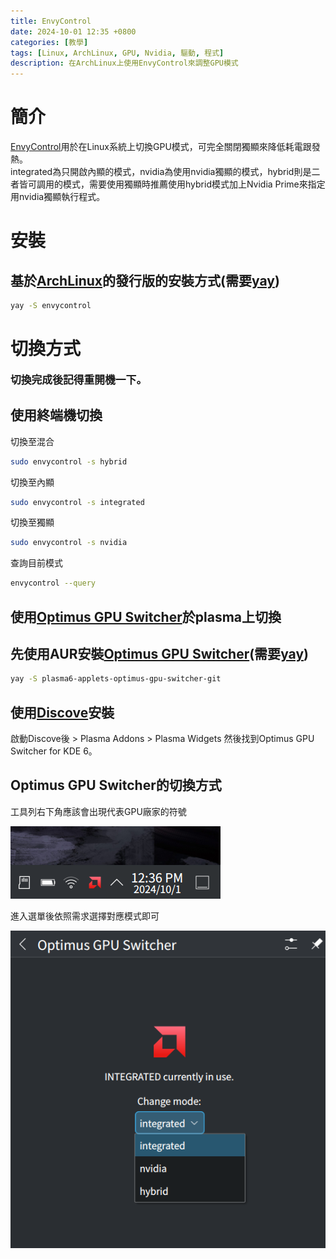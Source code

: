 ```yaml
---
title: EnvyControl
date: 2024-10-01 12:35 +0800
categories: [教學]
tags: [Linux, ArchLinux, GPU, Nvidia, 驅動, 程式]
description: 在ArchLinux上使用EnvyControl來調整GPU模式
---
```


# 簡介
[EnvyControl](https://github.com/bayasdev/envycontrol)用於在Linux系統上切換GPU模式，可完全關閉獨顯來降低耗電跟發熱。 <br>
integrated為只開啟內顯的模式，nvidia為使用nvidia獨顯的模式，hybrid則是二者皆可調用的模式，需要使用獨顯時推薦使用hybrid模式加上Nvidia Prime來指定用nvidia獨顯執行程式。

# 安裝
## 基於[ArchLinux](https://archlinux.org/)的發行版的安裝方式(需要[yay](/posts/Yay))
```bash
yay -S envycontrol
```

# 切換方式
 <span style="font-weight: bold; font-size: 1.2em;">切換完成後記得重開機一下。</span> <br>

## 使用終端機切換
切換至混合 <br>
```bash
sudo envycontrol -s hybrid
```

切換至內顯 <br>
```bash
sudo envycontrol -s integrated
```

切換至獨顯 <br>
```bash
sudo envycontrol -s nvidia
```

查詢目前模式 <br>
```bash
envycontrol --query
```

## 使用[Optimus GPU Switcher](https://github.com/enielrodriguez/optimus-gpu-switcher)於plasma上切換
## 先使用AUR安裝[Optimus GPU Switcher](https://github.com/enielrodriguez/optimus-gpu-switcher)(需要[yay](/posts/Yay))
```bash
yay -S plasma6-applets-optimus-gpu-switcher-git
```

## 使用[Discove](https://apps.kde.org/zh-tw/discover/)安裝
啟動Discove後 > Plasma Addons > Plasma Widgets 然後找到Optimus GPU Switcher for KDE 6。 <br>

## Optimus GPU Switcher的切換方式
工具列右下角應該會出現代表GPU廠家的符號

![Desktop View](/assets/img/2024-10-01-EnvyControl/SystemTrayIcon.png)

進入選單後依照需求選擇對應模式即可

![Desktop View](/assets/img/2024-10-01-EnvyControl/ToggleButton.png)
